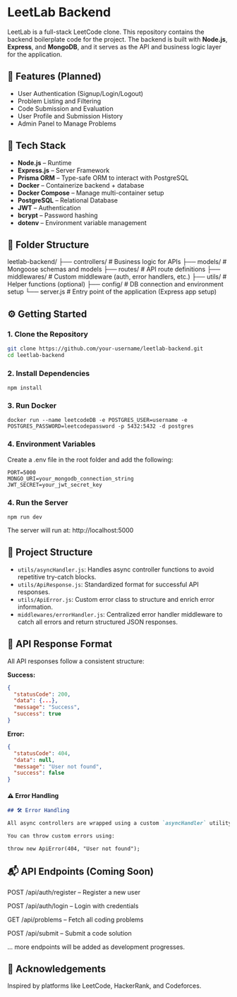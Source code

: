 # LeetLab Backend

LeetLab is a full-stack LeetCode clone. This repository contains the backend boilerplate code for the project. The backend is built with **Node.js**, **Express**, and **MongoDB**, and it serves as the API and business logic layer for the application.

## 🚀 Features (Planned)
- User Authentication (Signup/Login/Logout)
- Problem Listing and Filtering
- Code Submission and Evaluation
- User Profile and Submission History
- Admin Panel to Manage Problems

## 🧱 Tech Stack

- **Node.js** – Runtime
- **Express.js** – Server Framework
- **Prisma ORM** – Type-safe ORM to interact with PostgreSQL
- **Docker** – Containerize backend + database
- **Docker Compose** – Manage multi-container setup
- **PostgreSQL** – Relational Database
- **JWT** – Authentication
- **bcrypt** – Password hashing
- **dotenv** – Environment variable management

## 📁 Folder Structure

leetlab-backend/
├── controllers/ # Business logic for APIs
├── models/ # Mongoose schemas and models
├── routes/ # API route definitions
├── middlewares/ # Custom middleware (auth, error handlers, etc.)
├── utils/ # Helper functions (optional)
├── config/ # DB connection and environment setup
└── server.js # Entry point of the application (Express app setup)


## ⚙️ Getting Started

### 1. Clone the Repository
```bash
git clone https://github.com/your-username/leetlab-backend.git
cd leetlab-backend
```

### 2. Install Dependencies
```
npm install
```

### 3. Run Docker
```
docker run --name leetcodeDB -e POSTGRES_USER=username -e POSTGRES_PASSWORD=leetcodepassword -p 5432:5432 -d postgres
```

### 4. Environment Variables
Create a .env file in the root folder and add the following:
```
PORT=5000
MONGO_URI=your_mongodb_connection_string
JWT_SECRET=your_jwt_secret_key
```
 
### 4. Run the Server
```
npm run dev
```

The server will run at: http://localhost:5000


## 🧾 Project Structure

- `utils/asyncHandler.js`: Handles async controller functions to avoid repetitive try-catch blocks.
- `utils/ApiResponse.js`: Standardized format for successful API responses.
- `utils/ApiError.js`: Custom error class to structure and enrich error information.
- `middlewares/errorHandler.js`: Centralized error handler middleware to catch all errors and return structured JSON responses.

## 📄 API Response Format

All API responses follow a consistent structure:

**Success:**
```json
{
  "statusCode": 200,
  "data": {...},
  "message": "Success",
  "success": true
}
```

**Error:**
```json
{
  "statusCode": 404,
  "data": null,
  "message": "User not found",
  "success": false
}
```

#### ⚠️ Error Handling
```md
## 🛠 Error Handling

All async controllers are wrapped using a custom `asyncHandler` utility to auto-forward errors to the centralized `errorHandler` middleware.

You can throw custom errors using:

throw new ApiError(404, "User not found");
```



## 📬 API Endpoints (Coming Soon)
POST /api/auth/register – Register a new user

POST /api/auth/login – Login with credentials

GET /api/problems – Fetch all coding problems

POST /api/submit – Submit a code solution

... more endpoints will be added as development progresses.


 ## 🙏 Acknowledgements
Inspired by platforms like LeetCode, HackerRank, and Codeforces.